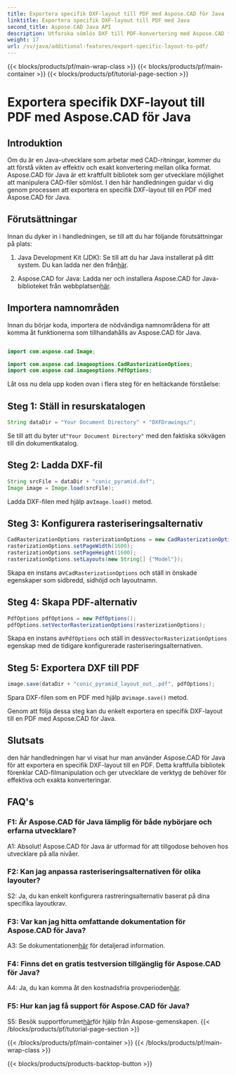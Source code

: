 ```yaml
---
title: Exportera specifik DXF-layout till PDF med Aspose.CAD för Java
linktitle: Exportera specifik DXF-layout till PDF med Java
second_title: Aspose.CAD Java API
description: Utforska sömlös DXF till PDF-konvertering med Aspose.CAD för Java. Exportera enkelt specifika layouter med precision.
weight: 17
url: /sv/java/additional-features/export-specific-layout-to-pdf/
---
```


{{< blocks/products/pf/main-wrap-class >}}
{{< blocks/products/pf/main-container >}}
{{< blocks/products/pf/tutorial-page-section >}}

# Exportera specifik DXF-layout till PDF med Aspose.CAD för Java

## Introduktion

Om du är en Java-utvecklare som arbetar med CAD-ritningar, kommer du att förstå vikten av effektiv och exakt konvertering mellan olika format. Aspose.CAD för Java är ett kraftfullt bibliotek som ger utvecklare möjlighet att manipulera CAD-filer sömlöst. I den här handledningen guidar vi dig genom processen att exportera en specifik DXF-layout till en PDF med Aspose.CAD för Java.

## Förutsättningar

Innan du dyker in i handledningen, se till att du har följande förutsättningar på plats:

1. Java Development Kit (JDK): Se till att du har Java installerat på ditt system. Du kan ladda ner den från[här](https://www.oracle.com/java/technologies/javase-downloads.html).

2.  Aspose.CAD for Java: Ladda ner och installera Aspose.CAD for Java-biblioteket från webbplatsen[här](https://releases.aspose.com/cad/java/).

## Importera namnområden

Innan du börjar koda, importera de nödvändiga namnområdena för att komma åt funktionerna som tillhandahålls av Aspose.CAD för Java.

```java

import com.aspose.cad.Image;

import com.aspose.cad.imageoptions.CadRasterizationOptions;
import com.aspose.cad.imageoptions.PdfOptions;
```

Låt oss nu dela upp koden ovan i flera steg för en heltäckande förståelse:

## Steg 1: Ställ in resurskatalogen

```java
String dataDir = "Your Document Directory" + "DXFDrawings/";
```

 Se till att du byter ut`"Your Document Directory"` med den faktiska sökvägen till din dokumentkatalog.

## Steg 2: Ladda DXF-fil

```java
String srcFile = dataDir + "conic_pyramid.dxf";
Image image = Image.load(srcFile); 
```

 Ladda DXF-filen med hjälp av`Image.load()` metod.

## Steg 3: Konfigurera rasteriseringsalternativ

```java
CadRasterizationOptions rasterizationOptions = new CadRasterizationOptions();
rasterizationOptions.setPageWidth(1600);
rasterizationOptions.setPageHeight(1600);   
rasterizationOptions.setLayouts(new String[] {"Model"});
```

 Skapa en instans av`CadRasterizationOptions` och ställ in önskade egenskaper som sidbredd, sidhöjd och layoutnamn.

## Steg 4: Skapa PDF-alternativ

```java
PdfOptions pdfOptions = new PdfOptions();
pdfOptions.setVectorRasterizationOptions(rasterizationOptions);
```

 Skapa en instans av`PdfOptions` och ställ in dess`VectorRasterizationOptions` egenskap med de tidigare konfigurerade rasteriseringsalternativen.

## Steg 5: Exportera DXF till PDF

```java
image.save(dataDir + "conic_pyramid_layout_out_.pdf", pdfOptions);
```

 Spara DXF-filen som en PDF med hjälp av`image.save()` metod.

Genom att följa dessa steg kan du enkelt exportera en specifik DXF-layout till en PDF med Aspose.CAD för Java.

## Slutsats

den här handledningen har vi visat hur man använder Aspose.CAD för Java för att exportera en specifik DXF-layout till en PDF. Detta kraftfulla bibliotek förenklar CAD-filmanipulation och ger utvecklare de verktyg de behöver för effektiva och exakta konverteringar.

## FAQ's

### F1: Är Aspose.CAD för Java lämplig för både nybörjare och erfarna utvecklare?

A1: Absolut! Aspose.CAD för Java är utformad för att tillgodose behoven hos utvecklare på alla nivåer.

### F2: Kan jag anpassa rasteriseringsalternativen för olika layouter?

S2: Ja, du kan enkelt konfigurera rastreringsalternativ baserat på dina specifika layoutkrav.

### F3: Var kan jag hitta omfattande dokumentation för Aspose.CAD för Java?

 A3: Se dokumentationen[här](https://reference.aspose.com/cad/java/) för detaljerad information.

### F4: Finns det en gratis testversion tillgänglig för Aspose.CAD för Java?

 A4: Ja, du kan komma åt den kostnadsfria provperioden[här](https://releases.aspose.com/).

### F5: Hur kan jag få support för Aspose.CAD för Java?

 S5: Besök supportforumet[här](https://forum.aspose.com/c/cad/19)för hjälp från Aspose-gemenskapen.
{{< /blocks/products/pf/tutorial-page-section >}}

{{< /blocks/products/pf/main-container >}}
{{< /blocks/products/pf/main-wrap-class >}}

{{< blocks/products/products-backtop-button >}}
